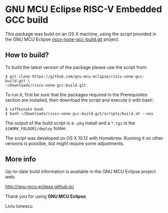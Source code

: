 # GNU MCU Eclipse RISC-V Embedded GCC build

This package was build on an OS X machine, using the script provided in 
the GNU MCU Eclipse [riscv-none-gcc-build.git](https://github.com/gnu-mcu-eclipse/riscv-none-gcc-build) 
project.

## How to build?

To build the latest version of the package please use the script from:

```console
$ git clone https://github.com/gnu-mcu-eclipse/riscv-none-gcc-build.git \
~/Downloads/riscv-none-gcc-build.git
```

To run it, first be sure that the packages required in the Prerequisites 
section are installed, then download the script and execute it with bash:

```console
$ caffeinate bash
$ bash ~/Downloads/riscv-none-gcc-build.git/scripts/build.sh --osx
```

The output of the build script is a `.pkg` install and a `*.tgz` 
in the `${WORK_FOLDER}/deploy` folder.

The script was developed on OS X 10.12 with Homebrew. Running it on other 
versions is possible, but might require some adjustments.

## More info

Up-to-date build information is available in the GNU MCU Eclipse project web:

  http://gnu-mcu-eclipse.github.io/


Thank you for using **GNU MCU Eclipse**,

Liviu Ionescu
